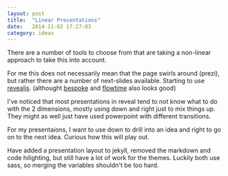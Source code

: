 ```yaml
---
layout: post
title:  "Linear Presentations"
date:   2014-11-02 17:27:03
category: ideas
---
```

There are a number of tools to choose from that are taking a non-linear approach to take this into account.

For me this does not necessarily mean that the page swirls around (prezi), but rather there are a number of next-slides available. Starting to use [revealjs](http://github.com/hakimel/reveal.js/). (althought [bespoke][] and [flowtime][] also looks good)

[bespoke]: http://markdalgleish.com/projects/bespoke.js/
[flowtime]: https://github.com/marcolago/flowtime.js/

I've noticed that most presentations in reveal tend to not know what to do with the 2 dimensions, mostly using down and right just to mix things up. They might as well just have used powerpoint with different transitions.

For my presentaions, I want to use down to drill into an idea and right to go on to the next idea. Curious how this will play out.

Have added a presentation layout to jekyll, removed the markdown and code hilighting, but still have a lot of work for the themes. Luckily both use sass, so merging the variables shouldn't be too hard.
